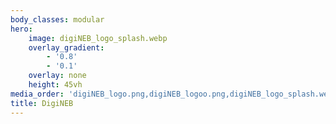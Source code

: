 ```yaml
---
body_classes: modular
hero:
    image: digiNEB_logo_splash.webp
    overlay_gradient:
        - '0.8'
        - '0.1'
    overlay: none
    height: 45vh
media_order: 'digiNEB_logo.png,digiNEB_logoo.png,digiNEB_logo_splash.webp'
title: DigiNEB
---
```


